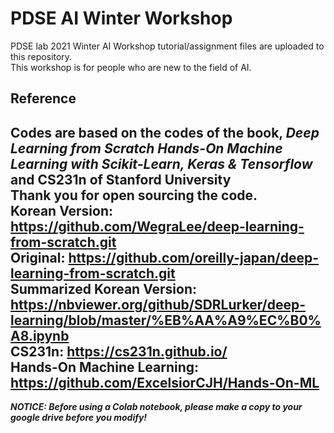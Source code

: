 # PDSE AI Winter Workshop

PDSE lab 2021 Winter AI Workshop tutorial/assignment files are uploaded to this repository.  
This workshop is for people who are new to the field of AI.

## Reference
Codes are based on the codes of the book, *Deep Learning from Scratch* *Hands-On Machine Learning with Scikit-Learn, Keras & Tensorflow* and CS231n of Stanford University  
Thank you for open sourcing the code.  
Korean Version: https://github.com/WegraLee/deep-learning-from-scratch.git  
Original: https://github.com/oreilly-japan/deep-learning-from-scratch.git  
Summarized Korean Version: https://nbviewer.org/github/SDRLurker/deep-learning/blob/master/%EB%AA%A9%EC%B0%A8.ipynb  
CS231n: https://cs231n.github.io/  
Hands-On Machine Learning: https://github.com/ExcelsiorCJH/Hands-On-ML
---
***NOTICE: Before using a Colab notebook, please make a copy to your google drive before you modify!***

